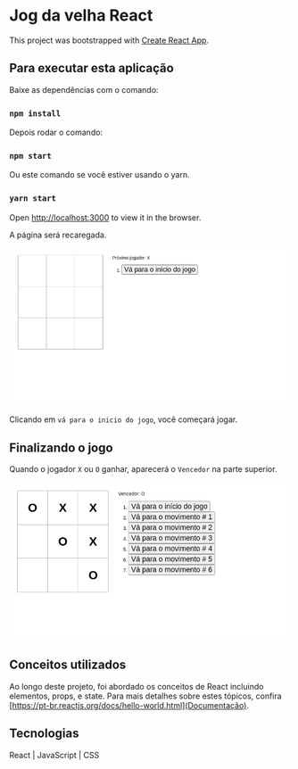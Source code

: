 # Jog da velha React

This project was bootstrapped with [Create React App](https://github.com/facebook/create-react-app).

## Para executar esta aplicação

Baixe as dependências com o comando:

### `npm install`

Depois rodar o comando:

### `npm start`

Ou este comando se você estiver usando o yarn.

### `yarn start`

Open [http://localhost:3000](http://localhost:3000) to view it in the browser.

A página será recaregada.

![cap01](cap01.png)

Clicando em `vá para o inicio do jogo`, você começará jogar.

## Finalizando o jogo

Quando o jogador `X` ou `O` ganhar, aparecerá o `Vencedor` na parte superior.

![cap02](cap02.png)

## Conceitos utilizados

Ao longo deste projeto, foi abordado os conceitos de React incluindo elementos, props, e state.
Para mais detalhes sobre estes tópicos, confira [https://pt-br.reactjs.org/docs/hello-world.html](Documentação).

## Tecnologias

React | JavaScript | CSS

